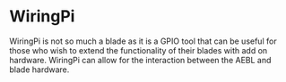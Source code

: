 WiringPi
======

WiringPi is not so much a blade as it is a GPIO tool that can be useful for those who wish to extend the functionality of their blades with add on hardware.  WiringPi can allow for the interaction between the AEBL and blade hardware.
